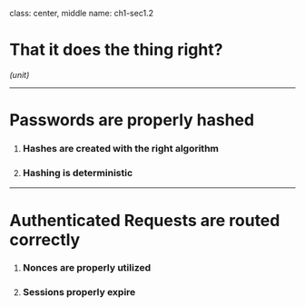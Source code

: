 class: center, middle
name: ch1-sec1.2

# That it does the thing right?

_(unit)_

---

# Passwords are properly hashed

1. ### Hashes are created with the right algorithm
1. ### Hashing is deterministic

---

# Authenticated Requests are routed correctly

1. ### Nonces are properly utilized
1. ### Sessions properly expire 